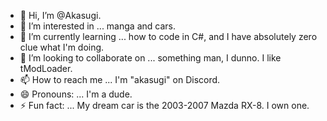- 👋 Hi, I’m @Akasugi.
- 👀 I’m interested in ... manga and cars.
- 🌱 I’m currently learning ... how to code in C#, and I have absolutely zero clue what I'm doing.
- 💞️ I’m looking to collaborate on ... something man, I dunno. I like tModLoader.
- 📫 How to reach me ... I'm "akasugi" on Discord.
- 😄 Pronouns: ... I'm a dude.
- ⚡ Fun fact: ... My dream car is the 2003-2007 Mazda RX-8. I own one.

<!---
Akasugi/Akasugi is a ✨ special ✨ repository because its `README.md` (this file) appears on your GitHub profile.
You can click the Preview link to take a look at your changes.
--->
